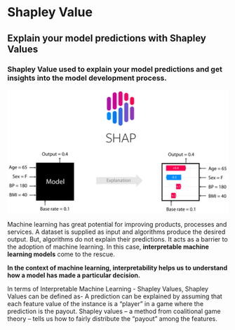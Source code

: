 <h1>Shapley Value</h1>

<h2>Explain your model predictions with Shapley Values</h2>

<h3>Shapley Value used to explain your model predictions and get insights into the model development process.</h3>

<img src="imgs/shap_header.svg" alt="shapley">

<p>
    Machine learning has great potential for improving products, 
    processes and services. A dataset is supplied as input and algorithms produce the desired output. 
    But, algorithms do not explain their predictions. 
    It acts as a barrier to the adoption of machine learning. 
    In this case, <b>interpretable machine learning models</b> come to the rescue.
</p>

<b>
    In the context of machine learning, 
    interpretability helps us to understand how a model has made a particular decision.
</b>

<p>
    In terms of Interpretable Machine Learning - Shapley Values, Shapley Values can be defined as-
    A prediction can be explained by assuming that each feature value of the instance is a “player” 
    in a game where the prediction is the payout. 
    Shapley values – a method from coalitional game theory – tells us how to fairly distribute the “payout” 
    among the features.
</p>
